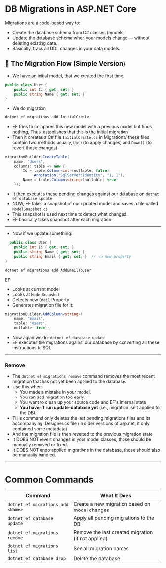# DB Migrations in ASP.NET Core

Migrations are a code-based way to:
- Create the database schema from C# classes (models).
- Update the database schema when your models change — without deleting existing data.
- Basically, track all DDL changes in your data models.

## 🔄 The Migration Flow (Simple Version)

- We have an initial model, that we created the first time.

```csharp
public class User {
    public int Id { get; set; }
    public string Name { get; set; }
}
```
- We do migration

```bash
dotnet ef migrations add InitialCreate
```

- EF tries to compares this new model with a previous model,but finds nothing, Thus, establishes that this is the initial migration
- Then it creates a C# file `InitialCreate.cs` in Migrations/       these files contain two methods usually, `Up()` (to apply changes) and `Down()` (to revert those changes)

```csharp
migrationBuilder.CreateTable(
    name: "Users",
    columns: table => new {
        Id = table.Column<int>(nullable: false)
            .Annotation("SqlServer:Identity", "1, 1"),
        Name = table.Column<string>(nullable: true)
    });
```

- It then executes these pending changes against our database on `dotnet ef database update`
- NOW, EF takes a snapshot of our updated model and saves a file called `ModelSnapshot.cs`
- This snapshot is used next time to detect what changed.
- EF basically takes snapshot after each migration.

---

- Now if we update something:

```csharp
  public class User {
    public int Id { get; set; }
    public string Name { get; set; }
    public string Email { get; set; }  // 👈 new property
}
```

```bash
dotnet ef migrations add AddEmailToUser
```

EF:
- Looks at current model
- Looks at `ModelSnapshot`
- Detects new `Email` Property
- Generates migration file for it:

```csharp
migrationBuilder.AddColumn<string>(
    name: "Email",
    table: "Users",
    nullable: true);
```

- Now agian we do: `dotnet ef database update`
- EF executes the migrations against our database by converting all these instructions to SQL

---

### Remove 
- The `dotnet ef migrations remove` command removes the most recent migration that has not yet been applied to the database.
- Use this when:
    - You made a mistake in your model.
    - You ran add migration too early.
    - You want to clean up your source code and EF's internal state
    - **You haven’t run update-database yet** (i.e., migration isn’t applied to the DB).
- THis command only deletes the last pending migrations files and its accompanying .Designer.cs file (in older versions of asp.net, it only contained some metadata)
- And the migration file is then reverted to the previous migration state
- It DOES NOT revert changes in your model classes, those should be manually removed or fixed.
- It DOES NOT undo applied migrations in the database, those should also be manually handled.

---

# Common Commands

| Command                           | What It Does                                       |
| --------------------------------- | -------------------------------------------------- |
| `dotnet ef migrations add <Name>` | Create a new migration based on model changes      |
| `dotnet ef database update`       | Apply all pending migrations to the DB             |
| `dotnet ef migrations remove`     | Remove the last created migration (if not applied) |
| `dotnet ef migrations list`       | See all migration names                            |
| `dotnet ef database drop`         | Delete the database                                |
